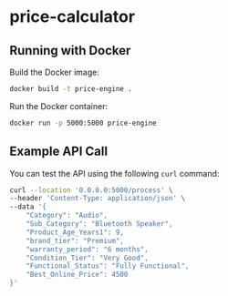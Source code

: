 # price-calculator

## Running with Docker

Build the Docker image:

```bash
docker build -t price-engine .
```

Run the Docker container:

```bash
docker run -p 5000:5000 price-engine
```

## Example API Call

You can test the API using the following `curl` command:

```bash
curl --location '0.0.0.0:5000/process' \
--header 'Content-Type: application/json' \
--data '{
    "Category": "Audio",
    "Sub_Category": "Bluetooth Speaker",
    "Product_Age_Years1": 9,
    "brand_tier": "Premium",
    "warranty_period": "6 months",
    "Condition_Tier": "Very Good",
    "Functional_Status": "Fully Functional",
    "Best_Online_Price": 4500
}'
```

